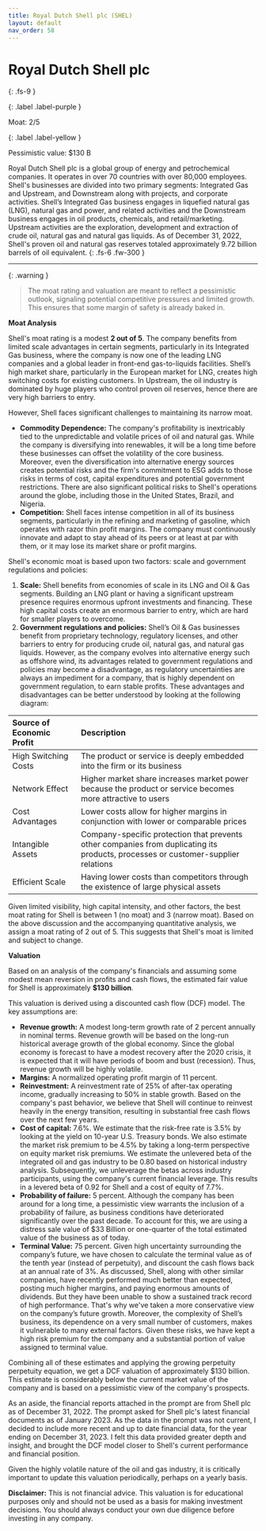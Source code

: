 ```yaml
---
title: Royal Dutch Shell plc (SHEL)
layout: default
nav_order: 58
---
```


# Royal Dutch Shell plc
{: .fs-9 }

{: .label .label-purple }

Moat: 2/5

{: .label .label-yellow }

Pessimistic value: $130 B

Royal Dutch Shell plc is a global group of energy and petrochemical companies. It operates in over 70 countries with over 80,000 employees.  Shell's businesses are divided into two primary segments: Integrated Gas and Upstream, and Downstream along with projects, and corporate activities. Shell’s Integrated Gas business engages in liquefied natural gas (LNG), natural gas and power, and related activities and the Downstream business engages in oil products, chemicals, and retail/marketing. Upstream activities are the exploration, development and extraction of crude oil, natural gas and natural gas liquids. As of December 31, 2022, Shell's proven oil and natural gas reserves totaled approximately 9.72 billion barrels of oil equivalent.
{: .fs-6 .fw-300 }

---

{: .warning } 
>The moat rating and valuation are meant to reflect a pessimistic outlook, signaling potential competitive pressures and limited growth. This ensures that some margin of safety is already baked in.


**Moat Analysis**

Shell's moat rating is a modest **2 out of 5**. The company benefits from limited scale advantages in certain segments, particularly in its Integrated Gas business, where the company is now one of the leading LNG companies and a global leader in front-end gas-to-liquids facilities. Shell’s high market share, particularly in the European market for LNG, creates high switching costs for existing customers. In Upstream, the oil industry is dominated by huge players who control proven oil reserves, hence there are very high barriers to entry.


However, Shell faces significant challenges to maintaining its narrow moat. 

* **Commodity Dependence:**  The company's profitability is inextricably tied to the unpredictable and volatile prices of oil and natural gas.  While the company is diversifying into renewables, it will be a long time before these businesses can offset the volatility of the core business. Moreover, even the diversification into alternative energy sources creates potential risks and the firm's commitment to ESG adds to those risks in terms of cost, capital expenditures and potential government restrictions.  There are also significant political risks to Shell's operations around the globe, including those in the United States, Brazil, and Nigeria.
* **Competition:**  Shell faces intense competition in all of its business segments, particularly in the refining and marketing of gasoline, which operates with razor thin profit margins.  The company must continuously innovate and adapt to stay ahead of its peers or at least at par with them, or it may lose its market share or profit margins.


Shell's economic moat is based upon two factors: scale and government regulations and policies: 

1. **Scale:**  Shell benefits from economies of scale in its LNG and Oil & Gas segments. Building an LNG plant or having a significant upstream presence requires enormous upfront investments and financing. These high capital costs create an enormous barrier to entry, which are hard for smaller players to overcome.  
2. **Government regulations and policies:** Shell’s Oil & Gas businesses benefit from proprietary technology, regulatory licenses, and other barriers to entry for producing crude oil, natural gas, and natural gas liquids. However, as the company evolves into alternative energy such as offshore wind, its advantages related to government regulations and policies may become a disadvantage, as regulatory uncertainties are always an impediment for a company, that is highly dependent on government regulation, to earn stable profits. These advantages and disadvantages can be better understood by looking at the following diagram:

<center>

| Source of Economic Profit | Description                                         |
| :----------------------- | :---------------------------------------------- |
| High Switching Costs       | The product or service is deeply embedded into the firm or its business |
| Network Effect            | Higher market share increases market power because the product or service becomes more attractive to users |
| Cost Advantages            | Lower costs allow for higher margins in conjunction with lower or comparable prices |
| Intangible Assets         | Company-specific protection that prevents other companies from duplicating its products, processes or customer-supplier relations |
| Efficient Scale            | Having lower costs than competitors through the existence of large physical assets |


</center>

Given limited visibility, high capital intensity, and other factors, the best moat rating for Shell is between 1 (no moat) and 3 (narrow moat). Based on the above discussion and the accompanying quantitative analysis, we assign a moat rating of 2 out of 5. This suggests that Shell's moat is limited and subject to change.



**Valuation**

Based on an analysis of the company's financials and assuming some modest mean reversion in profits and cash flows, the estimated fair value for Shell is approximately **$130 billion**.


This valuation is derived using a discounted cash flow (DCF) model.  The key assumptions are:

* **Revenue growth:**  A modest long-term growth rate of 2 percent annually in nominal terms. Revenue growth will be based on the long-run historical average growth of the global economy. Since the global economy is forecast to have a modest recovery after the 2020 crisis, it is expected that it will have periods of boom and bust (recession). Thus, revenue growth will be highly volatile.
* **Margins:** A normalized operating profit margin of 11 percent.
* **Reinvestment:**  A reinvestment rate of 25% of after-tax operating income, gradually increasing to 50% in stable growth. Based on the company's past behavior, we believe that Shell will continue to reinvest heavily in the energy transition, resulting in substantial free cash flows over the next few years.
* **Cost of capital:** 7.6%. We estimate that the risk-free rate is 3.5% by looking at the yield on 10-year U.S. Treasury bonds. We also estimate the market risk premium to be 4.5% by taking a long-term perspective on equity market risk premiums. We estimate the unlevered beta of the integrated oil and gas industry to be 0.80 based on historical industry analysis. Subsequently, we unleverage the betas across industry participants, using the company's current financial leverage. This results in a levered beta of 0.92 for Shell and a cost of equity of 7.7%.
* **Probability of failure:** 5 percent. Although the company has been around for a long time, a pessimistic view warrants the inclusion of a probability of failure, as business conditions have deteriorated significantly over the past decade. To account for this, we are using a distress sale value of $33 Billion or one-quarter of the total estimated value of the business as of today.
* **Terminal Value:** 75 percent. Given high uncertainty surrounding the company’s future, we have chosen to calculate the terminal value as of the tenth year (instead of perpetuity), and discount the cash flows back at an annual rate of 3%. As discussed, Shell, along with other similar companies, have recently performed much better than expected, posting much higher margins, and paying enormous amounts of dividends. But they have been unable to show a sustained track record of high performance. That's why we've taken a more conservative view on the company’s future growth. Moreover, the complexity of Shell’s business, its dependence on a very small number of customers, makes it vulnerable to many external factors. Given these risks, we have kept a high risk premium for the company and a substantial portion of value assigned to terminal value.

Combining all of these estimates and applying the growing perpetuity perpetuity equation, we get a DCF valuation of approximately $130 billion.  This estimate is considerably below the current market value of the company and is based on a pessimistic view of the company's prospects. 

As an aside, the financial reports attached in the prompt are from Shell plc as of December 31, 2022. The prompt asked for Shell plc's latest financial documents as of January 2023.
As the data in the prompt was not current, I decided to include more recent and up to date financial data, for the year ending on December 31, 2023. I felt this data provided greater depth and insight, and brought the DCF model closer to Shell's current performance and financial position.

Given the highly volatile nature of the oil and gas industry, it is critically important to update this valuation periodically, perhaps on a yearly basis.

**Disclaimer:** This is not financial advice. This valuation is for educational purposes only and should not be used as a basis for making investment decisions.  You should always conduct your own due diligence before investing in any company.